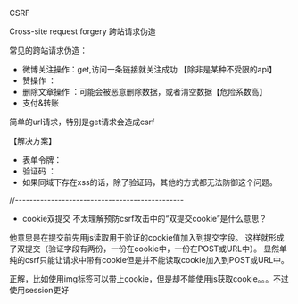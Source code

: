 
CSRF

Cross-site request forgery 跨站请求伪造

 常见的跨站请求伪造：

- 微博关注操作：get,访问一条链接就关注成功 【除非是某种不受限的api】
- 赞操作           ：
- 删除文章操作 ：可能会被恶意删除数据，或者清空数据【危险系数高】
- 支付&转账

简单的url请求，特别是get请求会造成csrf

【解决方案】
- 表单令牌：
- 验证码 ：
- 如果同域下存在xss的话，除了验证码，其他的方式都无法防御这个问题。

//-----------------------------------------------


-  cookie双提交
不太理解预防csrf攻击中的“双提交cookie”是什么意思？

他意思是在提交前先用js读取用于验证的cookie值加入到提交字段。
这样就形成了双提交（验证字段有两份，一份在cookie中，一份在POST或URL中）。
显然单纯的csrf只能让请求中带有cookie但是并不能读取cookie加入到POST或URL中。

正解，比如使用img标签可以带上cookie，但是却不能使用js获取cookie。。。不过使用session更好
